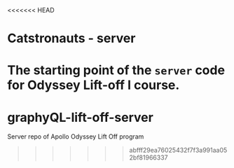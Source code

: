 <<<<<<< HEAD
# Catstronauts - server

The starting point of the `server` code for Odyssey Lift-off I course.
=======
# graphyQL-lift-off-server
Server repo of Apollo Odyssey Lift Off program
>>>>>>> abfff29ea76025432f7f3a991aa052bf81966337
